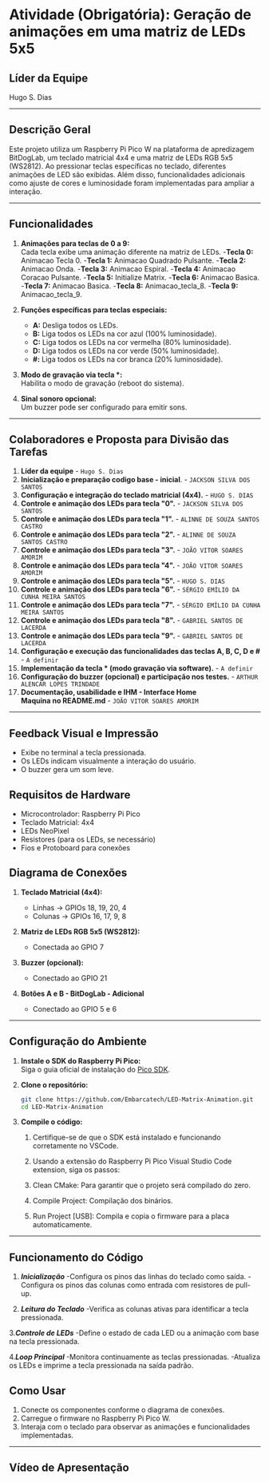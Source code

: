 # Atividade (Obrigatória): Geração de animações em uma matriz de LEDs 5x5

## **Líder da Equipe**
Hugo S. Dias

---

## **Descrição Geral**
Este projeto utiliza um Raspberry Pi Pico W na plataforma de apredizagem BitDogLab, um teclado matricial 4x4 e uma matriz de LEDs RGB 5x5 (WS2812). Ao pressionar teclas específicas no teclado, diferentes animações de LED são exibidas. Além disso, funcionalidades adicionais como ajuste de cores e luminosidade foram implementadas para ampliar a interação.

---

## **Funcionalidades**
1. **Animações para teclas de 0 a 9:**  
   Cada tecla exibe uma animação diferente na matriz de LEDs.
      -**Tecla 0:** Animacao Tecla 0.
      -**Tecla 1:** Animacao Quadrado Pulsante.
      -**Tecla 2:** Animacao Onda.
      -**Tecla 3:** Animacao Espiral.
      -**Tecla 4:** Animacao Coracao Pulsante.
      -**Tecla 5:** Initialize Matrix.
      -**Tecla 6:** Animacao Basica.
      -**Tecla 7:** Animacao Basica.
      -**Tecla 8:** Animacao_tecla_8.
      -**Tecla 9:** Animacao_tecla_9.

2. **Funções específicas para teclas especiais:**  
   - **A:** Desliga todos os LEDs.  
   - **B:** Liga todos os LEDs na cor azul (100% luminosidade).  
   - **C:** Liga todos os LEDs na cor vermelha (80% luminosidade).  
   - **D:** Liga todos os LEDs na cor verde (50% luminosidade).  
   - **#:** Liga todos os LEDs na cor branca (20% luminosidade).

3. **Modo de gravação via tecla \*:**  
   Habilita o modo de gravação (reboot do sistema).

4. **Sinal sonoro opcional:**  
   Um buzzer pode ser configurado para emitir sons.

---

## **Colaboradores e Proposta para Divisão das Tarefas**

1. **Líder da equipe** - `Hugo S. Dias`
2. **Inicialização e preparação codigo base - inicial**. - `JACKSON SILVA DOS SANTOS` 
3. **Configuração e integração do teclado matricial (4x4).** - `HUGO S. DIAS`  
4. **Controle e animação dos LEDs para tecla "0".** - `JACKSON SILVA DOS SANTOS`
5. **Controle e animação dos LEDs para tecla "1".** - `ALINNE DE SOUZA SANTOS CASTRO`
6. **Controle e animação dos LEDs para tecla "2".** - `ALINNE DE SOUZA SANTOS CASTRO`
7. **Controle e animação dos LEDs para tecla "3".** - `JOÃO VITOR SOARES AMORIM`
8. **Controle e animação dos LEDs para tecla "4".** - `JOÃO VITOR SOARES AMORIM`
9. **Controle e animação dos LEDs para tecla "5".** - `HUGO S. DIAS`
10. **Controle e animação dos LEDs para tecla "6".** - `SÉRGIO EMÍLIO DA CUNHA MEIRA SANTOS`
11. **Controle e animação dos LEDs para tecla "7".** - `SÉRGIO EMÍLIO DA CUNHA MEIRA SANTOS`
12. **Controle e animação dos LEDs para tecla "8".** - `GABRIEL SANTOS DE LACERDA`
13. **Controle e animação dos LEDs para tecla "9".** - `GABRIEL SANTOS DE LACERDA`
14. **Configuração e execução das funcionalidades das teclas A, B, C, D e #** - `A definir`
15. **Implementação da tecla \* (modo gravação via software).** - `A definir`
16. **Configuração do buzzer (opcional) e participação nos testes.** - `ARTHUR ALENCAR LOPES TRINDADE`
17. **Documentação, usabilidade e IHM - Interface Home Maquina no README.md** - `JOÃO VITOR SOARES AMORIM`
---

## **Feedback Visual e Impressão**
   - Exibe no terminal a tecla pressionada.
   - Os LEDs indicam visualmente a interação do usuário.
   - O buzzer gera um som leve.

## **Requisitos de Hardware**
   - Microcontrolador: Raspberry Pi Pico
   - Teclado Matricial: 4x4
   - LEDs NeoPixel
   - Resistores (para os LEDs, se necessário)
   - Fios e Protoboard para conexões
## **Diagrama de Conexões**

1. **Teclado Matricial (4x4):**
   - Linhas -> GPIOs 18, 19, 20, 4
   - Colunas -> GPIOs 16, 17, 9, 8

2. **Matriz de LEDs RGB 5x5 (WS2812):**
   - Conectada ao GPIO 7

3. **Buzzer (opcional):**
   - Conectado ao GPIO 21
   
4. **Botões A e B - BitDogLab - Adicional**
   - Conectado ao GPIO 5 e 6
---

## **Configuração do Ambiente**

1. **Instale o SDK do Raspberry Pi Pico:**  
   Siga o guia oficial de instalação do [Pico SDK](https://www.raspberrypi.com/documentation/microcontrollers/c_sdk.html).

2. **Clone o repositório:**  
   ```bash
   git clone https://github.com/Embarcatech/LED-Matrix-Animation.git
   cd LED-Matrix-Animation
   ```

3. **Compile o código:**  
   1. Certifique-se de que o SDK está instalado e funcionando corretamente no VSCode.

   2. Usando a extensão do Raspberry Pi Pico Visual Studio Code extension, siga os passos:

   3. Clean CMake: Para garantir que o projeto será compilado do zero.

   4. Compile Project: Compilação dos binários.

   5. Run Project [USB]: Compila e copia o firmware para a placa automaticamente.
---
## **Funcionamento do Código**
   1. ***Inicialização***
    -Configura os pinos das linhas do teclado como saída.
    -Configura os pinos das colunas como entrada com resistores de pull-up.

   2. ***Leitura do Teclado***
    -Verifica as colunas ativas para identificar a tecla pressionada.

   3.***Controle de LEDs***
    -Define o estado de cada LED ou a animação com base na tecla pressionada.

   4.***Loop Principal*** 
    -Monitora continuamente as teclas pressionadas. 
    -Atualiza os LEDs e imprime a tecla pressionada na saída padrão.
## **Como Usar**

   1. Conecte os componentes conforme o diagrama de conexões.  
   2. Carregue o firmware no Raspberry Pi Pico W.  
   3. Interaja com o teclado para observar as animações e funcionalidades implementadas.  

---

## **Vídeo de Apresentação**
